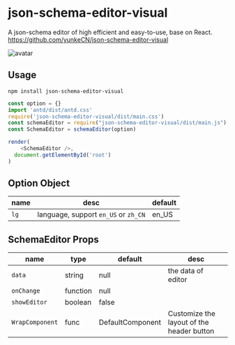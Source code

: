 # json-schema-editor-visual
A json-schema editor of high efficient and easy-to-use, base on React.
https://github.com/yunkeCN/json-schema-editor-visual

![avatar](json-schema-editor-visual.jpg)

## Usage
```
npm install json-schema-editor-visual
```

```js
const option = {}
import 'antd/dist/antd.css'
require('json-schema-editor-visual/dist/main.css')
const schemaEditor = require("json-schema-editor-visual/dist/main.js");
const SchemaEditor = schemaEditor(option)

render(
    <SchemaEditor />,
  document.getElementById('root')
)
```

## Option Object

| name | desc                                 | default |
| ---- | ------------------------------------ | ------- |
| `lg` | language, support `en_US` or `zh_CN` | en_US   |

## SchemaEditor Props

| name            | type     | default          | desc                                      |
| --------------- | -------- | ---------------- | ----------------------------------------- |
| `data`          | string   | null             | the data of editor                        |
| `onChange`      | function | null             |
| `showEditor`    | boolean  | false            |
| `WrapComponent` | func     | DefaultComponent | Customize the layout of the header button |
